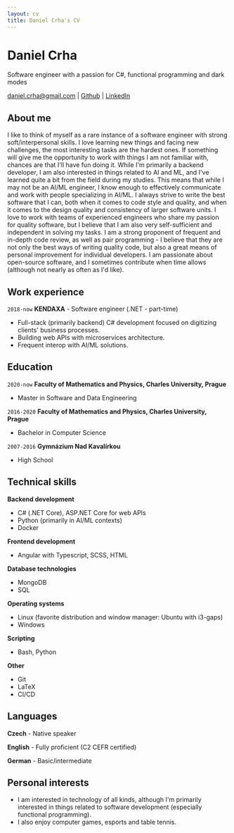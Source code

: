 ```yaml
---
layout: cv
title: Daniel Crha's CV
---
```

# Daniel Crha
Software engineer with a passion for C#, functional programming and dark modes

<div id="webaddress">
<a href="mailto:daniel.crha@gmail.com">daniel.crha@gmail.com</a>
| <a href="https://github.com/yawnston">Github</a>
| <a href="https://www.linkedin.com/in/daniel-crha">LinkedIn</a>
</div>

## About me

I like to think of myself as a rare instance of a software engineer with
strong soft/interpersonal skills. 
I love learning new things and facing new challenges, the most interesting
tasks are the hardest ones.
If something will give me the opportunity to
work with things I am not familiar with, chances are that I'll have fun doing it.
While I'm primarily a backend developer, I am also interested in things
related to AI and ML, and I've learned quite
a bit from the field during
my studies. This means that while I may not be an AI/ML engineer, I know
enough to effectively communicate and work with people
specializing in AI/ML.
I always strive to write the best software that I can, both when it comes to
code style and quality,
and when it comes to the design quality and consistency of larger software units.
I love to work with teams of experienced engineers who share my passion
for quality software, but I believe that I am also
very self-sufficient and independent in solving my tasks.
I am a strong proponent of frequent and in-depth code review, as well as
pair programming - I believe that they are not only
the best ways of writing quality code, but also a great means of personal improvement
for individual developers.
I am passionate about open-source software, and I sometimes contribute
when time allows (although not nearly as often as I'd like).

## Work experience

`2018-now`
__KENDAXA__ - Software engineer (.NET - part-time)

- Full-stack (primarily backend) C# development focused on digitizing clients'
business processes.
- Building web APIs with microservices architecture.
- Frequent interop with AI/ML solutions.

## Education

`2020-now`
__Faculty of Mathematics and Physics, Charles University, Prague__

- Master in Software and Data Engineering

`2016-2020`
__Faculty of Mathematics and Physics, Charles University, Prague__

- Bachelor in Computer Science

`2007-2016`
__Gymnázium Nad Kavalírkou__

- High School

## Technical skills

__Backend development__
- C# (.NET Core), ASP.NET Core for web APIs
- Python (primarily in AI/ML contexts)
- Docker

__Frontend development__
- Angular with Typescript, SCSS, HTML

__Database technologies__
- MongoDB
- SQL

__Operating systems__
- Linux (favorite distribution and window manager: Ubuntu with i3-gaps)
- Windows

__Scripting__
- Bash, Python

__Other__
- Git
- LaTeX
- CI/CD

## Languages

__Czech__ - Native speaker

__English__ - Fully proficient (C2 CEFR certified)

__German__ - Basic/intermediate

## Personal interests

- I am interested in technology of all kinds, although I'm primarily interested
in things related to software development (especially functional programming).
- I also enjoy computer games, esports and table tennis.

<!-- ### Footer

Last updated: 19 October 2020 -->

